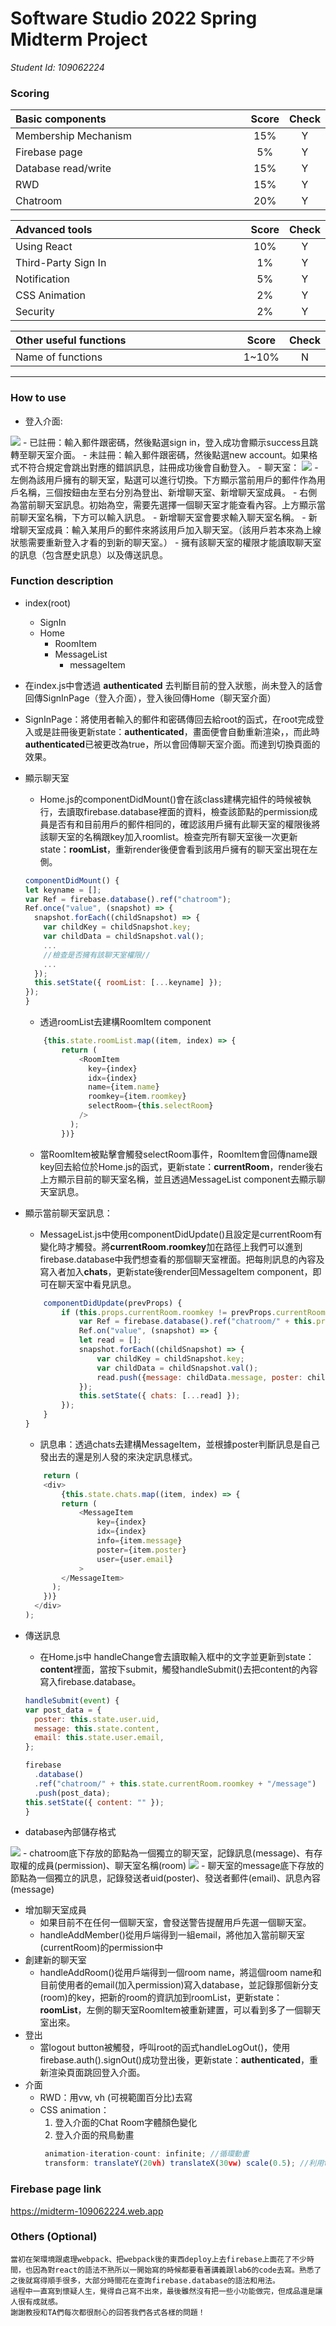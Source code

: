 # Software Studio 2022 Spring Midterm Project
*Student Id: 109062224*
### Scoring

| **Basic components**                             | **Score** | **Check** |
| :----------------------------------------------- | :-------: | :-------: |
| Membership Mechanism                             | 15%       | Y         |
| Firebase page                                    | 5%        | Y         |
| Database read/write                              | 15%       | Y         |
| RWD                                              | 15%       | Y         |
| Chatroom                                         | 20%       | Y         |

| **Advanced tools**                               | **Score** | **Check** |
| :----------------------------------------------- | :-------: | :-------: |
| Using React                                      | 10%       | Y         |
| Third-Party Sign In                              | 1%        | Y     |
| Notification                                     | 5%        | Y         |
| CSS Animation                                    | 2%        | Y         |
| Security                                         | 2%        | Y         |

| **Other useful functions**                         | **Score** | **Check** |
| :----------------------------------------------- | :-------: | :-------: |
| Name of functions                                  | 1~10%     | N         |


---

### How to use 

- 登入介面:
<img src="./public/signin.jpg">
    - 已註冊：輸入郵件跟密碼，然後點選sign in，登入成功會顯示success且跳轉至聊天室介面。
    - 未註冊：輸入郵件跟密碼，然後點選new account。如果格式不符合規定會跳出對應的錯誤訊息，註冊成功後會自動登入。
- 聊天室：
<img src="./public/room.jpg">
    - 左側為該用戶擁有的聊天室，點選可以進行切換。下方顯示當前用戶的郵件作為用戶名稱，三個按鈕由左至右分別為登出、新增聊天室、新增聊天室成員。
    - 右側為當前聊天室訊息。初始為空，需要先選擇一個聊天室才能查看內容。上方顯示當前聊天室名稱，下方可以輸入訊息。
    - 新增聊天室會要求輸入聊天室名稱。
    - 新增聊天室成員：輸入某用戶的郵件來將該用戶加入聊天室。（該用戶若本來為上線狀態需要重新登入才看的到新的聊天室。）
    - 擁有該聊天室的權限才能讀取聊天室的訊息（包含歷史訊息）以及傳送訊息。

### Function description
- index(root)
    - SignIn
    - Home
        - RoomItem
        - MessageList
            - messageItem
- 在index.js中會透過 **authenticated** 去判斷目前的登入狀態，尚未登入的話會回傳SignInPage（登入介面），登入後回傳Home（聊天室介面）
- SignInPage：將使用者輸入的郵件和密碼傳回去給root的函式，在root完成登入或是註冊後更新state：**authenticated**，畫面便會自動重新渲染，，而此時 **authenticated**已被更改為true，所以會回傳聊天室介面。而達到切換頁面的效果。
- 顯示聊天室
    - Home.js的componentDidMount()會在該class建構完組件的時候被執行，去讀取firebase.database裡面的資料，檢查該節點的permission成員是否有和目前用戶的郵件相同的，確認該用戶擁有此聊天室的權限後將該聊天室的名稱跟key加入roomlist。檢查完所有聊天室後一次更新state：**roomList**，重新render後便會看到該用戶擁有的聊天室出現在左側。
    ```javascript
    componentDidMount() {
    let keyname = [];
    var Ref = firebase.database().ref("chatroom");
    Ref.once("value", (snapshot) => {
      snapshot.forEach((childSnapshot) => {
        var childKey = childSnapshot.key;
        var childData = childSnapshot.val();
        ...
        //檢查是否擁有該聊天室權限//
        ...
      });
      this.setState({ roomList: [...keyname] });
    });
  }
    ```
    - 透過roomList去建構RoomItem component
    ```javascript
        {this.state.roomList.map((item, index) => {
            return (
                <RoomItem
                  key={index}
                  idx={index}
                  name={item.name}
                  roomkey={item.roomkey}
                  selectRoom={this.selectRoom}
                />
              );
            })}
    ```
    - 當RoomItem被點擊會觸發selectRoom事件，RoomItem會回傳name跟key回去給位於Home.js的函式，更新state：**currentRoom**，render後右上方顯示目前的聊天室名稱，並且透過MessageList component去顯示聊天室訊息。

- 顯示當前聊天室訊息：
    - MessageList.js中使用componentDidUpdate()且設定是currentRoom有變化時才觸發。將**currentRoom.roomkey**加在路徑上我們可以進到firebase.database中我們想查看的那個聊天室裡面。把每則訊息的內容及寫入者加入**chats**，更新state後render回MessageItem component，即可在聊天室中看見訊息。
    ```javascript
        componentDidUpdate(prevProps) {
            if (this.props.currentRoom.roomkey != prevProps.currentRoom.roomkey) {
                var Ref = firebase.database().ref("chatroom/" + this.props.currentRoom.roomkey + "/message");
                Ref.on("value", (snapshot) => {
                let read = [];
                snapshot.forEach((childSnapshot) => {
                    var childKey = childSnapshot.key;
                    var childData = childSnapshot.val();
                    read.push({message: childData.message, poster: childData.email});
                });
                this.setState({ chats: [...read] });
            });
        }
    }
    ```
    - 訊息串：透過chats去建構MessageItem，並根據poster判斷訊息是自己發出去的還是別人發的來決定訊息樣式。
    ```javascript
        return (
        <div>
            {this.state.chats.map((item, index) => {
            return (
                <MessageItem 
                    key={index} 
                    idx={index} 
                    info={item.message} 
                    poster={item.poster} 
                    user={user.email}
                >
            </MessageItem>
          );
        })}
      </div>
    );
    ```
- 傳送訊息
    - 在Home.js中 handleChange會去讀取輸入框中的文字並更新到state：**content**裡面，當按下submit，觸發handleSubmit()去把content的內容寫入firebase.database。
    ```javascript
    handleSubmit(event) {
    var post_data = {
      poster: this.state.user.uid,
      message: this.state.content,
      email: this.state.user.email,
    };

    firebase
      .database()
      .ref("chatroom/" + this.state.currentRoom.roomkey + "/message")
      .push(post_data);
    this.setState({ content: "" });
  }
  ```
- database內部儲存格式
<img src="./public/databaseTree.jpg">
    - chatroom底下存放的節點為一個獨立的聊天室，記錄訊息(message)、有存取權的成員(permission)、聊天室名稱(room)
<img src="./public/messageTree.jpg">
    - 聊天室的message底下存放的節點為一個獨立的訊息，記錄發送者uid(poster)、發送者郵件(email)、訊息內容(message)

- 增加聊天室成員
    - 如果目前不在任何一個聊天室，會發送警告提醒用戶先選一個聊天室。
    - handleAddMember()從用戶端得到一組email，將他加入當前聊天室(currentRoom)的permission中
- 創建新的聊天室
    - handleAddRoom()從用戶端得到一個room name，將這個room name和目前使用者的email(加入permission)寫入database，並記錄那個新分支(room)的key，把新的room的資訊加到roomList，更新state：**roomList**，左側的聊天室RoomItem被重新建置，可以看到多了一個聊天室出來。
- 登出
    - 當logout button被觸發，呼叫root的函式handleLogOut()，使用firebase.auth().signOut()成功登出後，更新state：**authenticated**，重新渲染頁面跳回登入介面。
- 介面
    - RWD：用vw, vh (可視範圍百分比)去寫
    - CSS animation：
        1. 登入介面的Chat Room字體顏色變化
        2. 登入介面的飛鳥動畫
        ```javascript
         animation-iteration-count: infinite; //循環動畫
         transform: translateY(20vh) translateX(30vw) scale(0.5); //利用translate移動物件，在動畫中切割時段，每次增加x軸和y軸的位子，讓鳥呈現從左上往右下飛
        ```
### Firebase page link

<https://midterm-109062224.web.app>

### Others (Optional)

    當初在架環境跟處理webpack、把webpack後的東西deploy上去firebase上面花了不少時間，也因為對react的語法不熟所以一開始寫的時候都要看著講義跟lab6的code去寫。熟悉了之後就寫得順手很多，大部分時間花在查詢firebase.database的語法和用法。
    過程中一直寫到懷疑人生，覺得自己寫不出來，最後雖然沒有把一些小功能做完，但成品還是讓人很有成就感。
    謝謝教授和TA們每次都很耐心的回答我們各式各樣的問題！

<style>
table th{
    width: 100%;
}
</style>